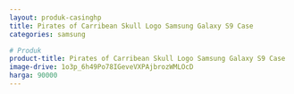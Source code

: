 ```yaml
---
layout: produk-casinghp
title: Pirates of Carribean Skull Logo Samsung Galaxy S9 Case
categories: samsung

# Produk
product-title: Pirates of Carribean Skull Logo Samsung Galaxy S9 Case
image-drive: 1o3p_6h49Po78IGeveVXPAjbrozWMLOcD
harga: 90000
---
```


